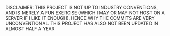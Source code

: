 DISCLAIMER: THIS PROJECT IS NOT UP TO INDUSTRY CONVENTIONS, AND IS MERELY A FUN EXERCISE (WHICH I MAY OR MAY NOT HOST ON A SERVER IF I LIKE IT ENOUGH), HENCE WHY THE COMMITS ARE VERY UNCONVENTIONAL. THIS PROJECT HAS ALSO NOT BEEN UPDATED IN ALMOST HALF A YEAR

